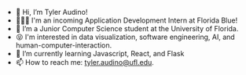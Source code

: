 - 👋 Hi, I’m Tyler Audino!
- 👨🏻‍💻 I'm an incoming Application Development Intern at Florida Blue!
- 👀 I’m a Junior Computer Science student at the University of Florida.
- 😝 I'm interested in data visualization, software engineering, AI, and human-computer-interaction.
- 🌱 I’m currently learning Javascript, React, and Flask
- 📫 How to reach me: tyler.audino@ufl.edu.

<!---
tyleraudino/tyleraudino is a ✨ special ✨ repository because its `README.md` (this file) appears on your GitHub profile.
You can click the Preview link to take a look at your changes.
--->
